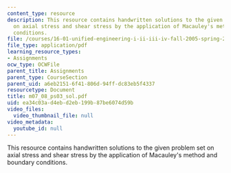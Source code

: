 ```yaml
---
content_type: resource
description: This resource contains handwritten solutions to the given problem set
  on axial stress and shear stress by the application of Macauley's method and boundary
  conditions.
file: /courses/16-01-unified-engineering-i-ii-iii-iv-fall-2005-spring-2006/ea34c03ad4ebd2eb199b87be6074d59b_m07_08_ps03_sol.pdf
file_type: application/pdf
learning_resource_types:
- Assignments
ocw_type: OCWFile
parent_title: Assignments
parent_type: CourseSection
parent_uid: a6eb2151-6f41-806d-94ff-dc83eb5f4337
resourcetype: Document
title: m07_08_ps03_sol.pdf
uid: ea34c03a-d4eb-d2eb-199b-87be6074d59b
video_files:
  video_thumbnail_file: null
video_metadata:
  youtube_id: null
---
```

This resource contains handwritten solutions to the given problem set on axial stress and shear stress by the application of Macauley's method and boundary conditions.